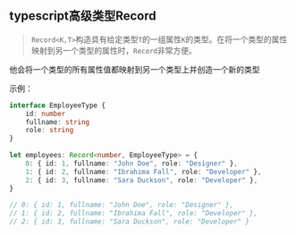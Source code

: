 ## typescript高级类型Record

> `Record<K,T>`构造具有给定类型`T`的一组属性`K`的类型。在将一个类型的属性映射到另一个类型的属性时，`Record`非常方便。

他会将一个类型的所有属性值都映射到另一个类型上并创造一个新的类型

示例：

```ts
interface EmployeeType {
    id: number
    fullname: string
    role: string
}
 
let employees: Record<number, EmployeeType> = {
    0: { id: 1, fullname: "John Doe", role: "Designer" },
    1: { id: 2, fullname: "Ibrahima Fall", role: "Developer" },
    2: { id: 3, fullname: "Sara Duckson", role: "Developer" },
}
 
// 0: { id: 1, fullname: "John Doe", role: "Designer" },
// 1: { id: 2, fullname: "Ibrahima Fall", role: "Developer" },
// 2: { id: 3, fullname: "Sara Duckson", role: "Developer" }
```

